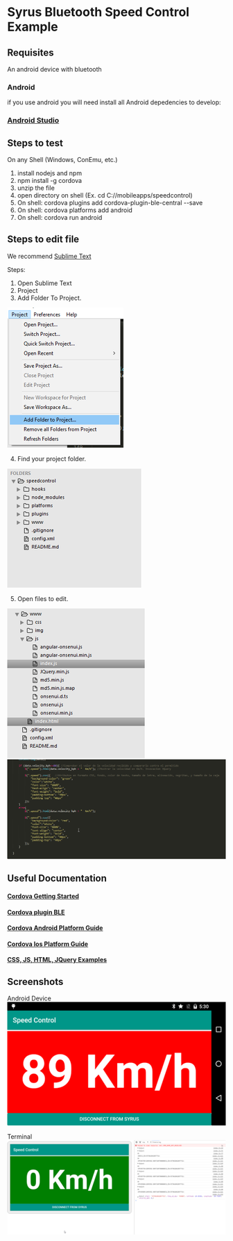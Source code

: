 # Syrus Bluetooth Speed Control Example

## Requisites
An android device with bluetooth
### Android
if you use android you will need install all Android depedencies to develop:
### [Android Studio](https://developer.android.com/studio/install.html?hl=en-419)

## Steps to test

On any Shell (Windows, ConEmu, etc.)
1. install nodejs and npm
2. npm install -g cordova
3. unzip the file
4. open directory on shell (Ex. cd C://mobileapps/speedcontrol)
5. On shell: cordova plugins add cordova-plugin-ble-central --save
6. On shell: cordova platforms add android
7. On shell: cordova run android

## Steps to edit file

We recommend [Sublime Text](https://www.sublimetext.com/)

Steps:
1. Open Sublime Text
2. Project
3. Add Folder To Project. 

![Open_Project](../Speed_Indicator/Images/openproject.png?raw=true "Open Project")

4. Find your project folder. 

![Structure](../Speed_Indicator/Images/projectstructure.png?raw=true "Structure")

5. Open files to edit.

![Edit](../Speed_Indicator/Images/filestoedit.png?raw=true "Edit")
![Sublime](../Speed_Indicator/Images/sublimeexample.png?raw=true "Sublime")


## Useful Documentation
#### [Cordova Getting Started](https://cordova.apache.org/#getstarted)
#### [Cordova plugin BLE](https://github.com/don/cordova-plugin-ble-central)
#### [Cordova Android Platform Guide](https://cordova.apache.org/docs/en/latest/guide/platforms/android/index.html)
#### [Cordova Ios Platform Guide](https://cordova.apache.org/docs/en/latest/guide/platforms/ios/index.html)
#### [CSS, JS, HTML, JQuery Examples](https://www.w3schools.com/)

## Screenshots

Android Device
![Android](../Speed_Indicator/Images/android.png?raw=true "Android Device")


Terminal
![Terminal](../Speed_Indicator/Images/terminal.png?raw=true "Terminal")

